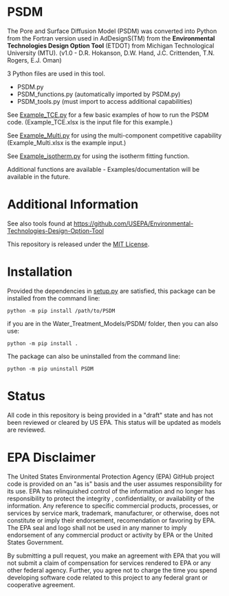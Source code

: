 # PSDM

The Pore and Surface Diffusion Model (PSDM) was converted into Python from the Fortran version used in AdDesignS(TM) from the **Environmental Technologies Design Option Tool** (ETDOT) from Michigan Technological University (MTU). (v1.0 - D.R. Hokanson, D.W. Hand, J.C. Crittenden, T.N. Rogers, E.J. Oman)

3 Python files are used in this tool.

* PSDM.py
* PSDM_functions.py (automatically imported by PSDM.py)
* PSDM_tools.py (must import to access additional capabilities)

See [Example_TCE.py](Example_TCE.py) for a few basic examples of how to run the PSDM code. (Example_TCE.xlsx is the input file for this example.)

See [Example_Multi.py](Example_Multi.py) for using the multi-component competitive capability (Example_Multi.xlsx is the example input.)

See [Example_isotherm.py](Example_isotherm.py) for using the isotherm fitting function.

Additional functions are available - Examples/documentation will be available in the future.




# Additional Information
See also tools found at https://github.com/USEPA/Environmental-Technologies-Design-Option-Tool

This repository is released under the [MIT License](../LICENSE.md).

# Installation

Provided the dependencies in [setup.py](setup.py) are satisfied, this package can be installed from the command line:
```
python -m pip install /path/to/PSDM
```

if you are in the Water_Treatment_Models/PSDM/ folder, then you can also use:
```
python -m pip install .
```


The package can also be uninstalled from the command line:
```
python -m pip uninstall PSDM
```

# Status 
All code in this repository is being provided in a "draft" state and has not been reviewed or cleared by US EPA. This status will be updated as models are reviewed.

EPA Disclaimer
==============
The United States Environmental Protection Agency (EPA) GitHub project code is provided on an "as is" basis and the user assumes responsibility for its use. EPA has relinquished control of the information and no longer has responsibility to protect the integrity , confidentiality, or availability of the information. Any reference to specific commercial products, processes, or services by service mark, trademark, manufacturer, or otherwise, does not constitute or imply their endorsement, recomendation or favoring by EPA. The EPA seal and logo shall not be used in any manner to imply endorsement of any commercial product or activity by EPA or the United States Government.

By submitting a pull request, you make an agreement with EPA that you will not submit a claim of compensation for services rendered to EPA or any other federal agency. Further, you agree not to charge the time you spend developing software code related to this project to any federal grant or cooperative agreement.